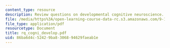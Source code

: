 ```yaml
---
content_type: resource
description: Review questions on developmental cognitive neuroscience.
file: /media/https%3A/open-learning-course-data-rc.s3.amazonaws.com/9-10-cognitive-neuroscience-spring-2006/86ba6d4c52429ba8306894629faeab1e_rq_cogni_develop.pdf
file_type: application/pdf
resourcetype: Document
title: rq_cogni_develop.pdf
uid: 86ba6d4c-5242-9ba8-3068-94629faeab1e
---
```

